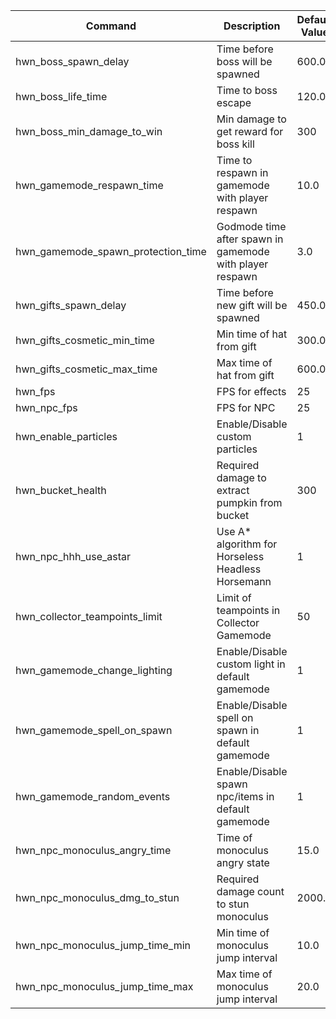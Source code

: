 | Command                            | Description                                              | Default Value |
|------------------------------------|----------------------------------------------------------|---------------|
| hwn_boss_spawn_delay               | Time before boss will be spawned                         | 600.0         |
| hwn_boss_life_time                 | Time to boss escape                                      | 120.0         |
| hwn_boss_min_damage_to_win         | Min damage to get reward for boss kill                   | 300           |
| hwn_gamemode_respawn_time          | Time to respawn in gamemode with player respawn          | 10.0          |
| hwn_gamemode_spawn_protection_time | Godmode time after spawn in gamemode with player respawn | 3.0           |
| hwn_gifts_spawn_delay              | Time before new gift will be spawned                     | 450.0         |
| hwn_gifts_cosmetic_min_time        | Min time of hat from gift                                | 300.0         |
| hwn_gifts_cosmetic_max_time        | Max time of hat from gift                                | 600.0         |
| hwn_fps                            | FPS for effects                                          | 25            |
| hwn_npc_fps                        | FPS for NPC                                              | 25            |
| hwn_enable_particles               | Enable/Disable custom particles                          | 1             |
| hwn_bucket_health                  | Required damage to extract pumpkin from bucket           | 300           |
| hwn_npc_hhh_use_astar              | Use A* algorithm for Horseless Headless Horsemann        | 1             |
| hwn_collector_teampoints_limit     | Limit of teampoints in Collector Gamemode                | 50            |
| hwn_gamemode_change_lighting       | Enable/Disable custom light in default gamemode          | 1             |
| hwn_gamemode_spell_on_spawn        | Enable/Disable spell on spawn in default gamemode        | 1             |
| hwn_gamemode_random_events         | Enable/Disable spawn npc/items in default gamemode       | 1             |
| hwn_npc_monoculus_angry_time       | Time of monoculus angry state                            | 15.0          |
| hwn_npc_monoculus_dmg_to_stun      | Required damage count to stun monoculus                  | 2000.0        |
| hwn_npc_monoculus_jump_time_min    | Min time of monoculus jump interval                      | 10.0          |
| hwn_npc_monoculus_jump_time_max    | Max time of monoculus jump interval                      | 20.0          |
